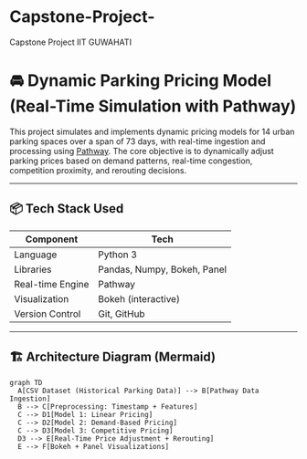 # Capstone-Project-
Capstone Project IIT GUWAHATI
# 🚘 Dynamic Parking Pricing Model (Real-Time Simulation with Pathway)

This project simulates and implements dynamic pricing models for 14 urban parking spaces over a span of 73 days, with real-time ingestion and processing using [Pathway](https://pathway.com/). The core objective is to dynamically adjust parking prices based on demand patterns, real-time congestion, competition proximity, and rerouting decisions.

---

## 📦 Tech Stack Used

| Component        | Tech                          |
|------------------|-------------------------------|
| Language         | Python 3                      |
| Libraries        | Pandas, Numpy, Bokeh, Panel   |
| Real-time Engine | Pathway                       |
| Visualization    | Bokeh (interactive)           |
| Version Control  | Git, GitHub                   |

---


## 🏗️ Architecture Diagram (Mermaid)

```mermaid
graph TD
  A[CSV Dataset (Historical Parking Data)] --> B[Pathway Data Ingestion]
  B --> C[Preprocessing: Timestamp + Features]
  C --> D1[Model 1: Linear Pricing]
  C --> D2[Model 2: Demand-Based Pricing]
  C --> D3[Model 3: Competitive Pricing]
  D3 --> E[Real-Time Price Adjustment + Rerouting]
  E --> F[Bokeh + Panel Visualizations]
